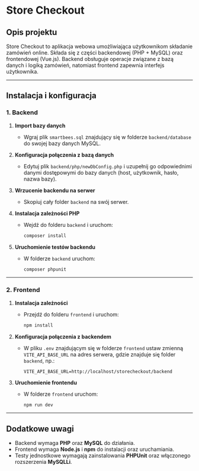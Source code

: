 # Store Checkout

## Opis projektu

Store Checkout to aplikacja webowa umożliwiająca użytkownikom składanie zamówień online. Składa się z części backendowej (PHP + MySQL) oraz frontendowej (Vue.js). Backend obsługuje operacje związane z bazą danych i logiką zamówień, natomiast frontend zapewnia interfejs użytkownika.

---

## Instalacja i konfiguracja

### 1. Backend

1. **Import bazy danych**  
   - Wgraj plik `smartbees.sql` znajdujący się w folderze `backend/database` do swojej bazy danych MySQL.

2. **Konfiguracja połączenia z bazą danych**  
   - Edytuj plik `backend/php/newDbConfig.php` i uzupełnij go odpowiednimi danymi dostępowymi do bazy danych (host, użytkownik, hasło, nazwa bazy).

3. **Wrzucenie backendu na serwer**  
   - Skopiuj cały folder `backend` na swój serwer.

4. **Instalacja zależności PHP**  
   - Wejdź do folderu `backend` i uruchom:  
     ```sh
     composer install
     ```

5. **Uruchomienie testów backendu**  
   - W folderze `backend` uruchom:  
     ```sh
     composer phpunit
     ```

---

### 2. Frontend

1. **Instalacja zależności**  
   - Przejdź do folderu `frontend` i uruchom:  
     ```sh
     npm install
     ```

2. **Konfiguracja połączenia z backendem**  
   - W pliku `.env` znajdującym się w folderze `frontend` ustaw zmienną `VITE_API_BASE_URL` na adres serwera, gdzie znajduje się folder `backend`, np.:  
     ```env
     VITE_API_BASE_URL=http://localhost/storecheckout/backend
     ```

3. **Uruchomienie frontendu**  
   - W folderze `frontend` uruchom:  
     ```sh
     npm run dev
     ```

---

## Dodatkowe uwagi

- Backend wymaga **PHP** oraz **MySQL** do działania.
- Frontend wymaga **Node.js** i **npm** do instalacji oraz uruchamiania.
- Testy jednostkowe wymagają zainstalowania **PHPUnit** oraz włączonego rozszerzenia **MySQLLi**.
